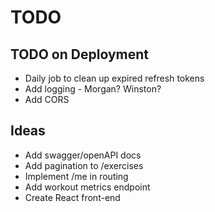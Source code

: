 # TODO

## TODO on Deployment

- Daily job to clean up expired refresh tokens
- Add logging - Morgan? Winston?
- Add CORS

## Ideas

- Add swagger/openAPI docs
- Add pagination to /exercises
- Implement /me in routing
- Add workout metrics endpoint
- Create React front-end
